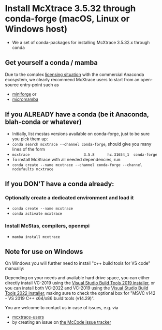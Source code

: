# Install McXtrace 3.5.32 through conda-forge (macOS, Linux or Windows host)

* We a set of conda-packages for installing McXtrace 3.5.32.x through conda

## Get yourself a conda / mamba
Due to the complex [licensing situation](https://discuss.scientific-python.org/t/response-to-anaconda-switch-to-paid-plans/1395) with the commercial Anaconda ecosystem, we clearly recommend McXtrace users to start from an open-source entry-point such as
* [miniforge](https://github.com/conda-forge/miniforge) or
* [micromamba](https://mamba.readthedocs.io/en/latest/user_guide/micromamba.html)

## If you ALREADY have a conda (be it Anaconda, blah-conda or whatever)
* Initially, list mcstas versions available on conda-forge, just to be sure you pick them up:
* ```conda search mcxtrace --channel conda-forge```, should give you many lines of the form
* ```mcxtrace                         3.5.8      hc.31654_1  conda-forge   ```
* To install McStrace with all needed dependencies, run
* ```conda create --name mcxtrace --channel conda-forge --channel nodefaults mcxtrace```

## If you DON'T have a conda already:

### Optionally create a dedicated environment and load it
* ```conda create --name mcxtrace ```
* ```conda activate mcxtrace```

### Install McStas, compilers, openmpi
* ```mamba install mcxtrace```
 
## Note for use on Windows
On Windows you will further need to install "c++ build tools for VS code" manually:

Depending on your needs and available hard drive space, you can either directly install VC-2019 using the [Visual Studio Build Tools 2019 installer](https://aka.ms/vs/16/release/vs_BuildTools.exe), or you can install both VC-2022 and VC-2019 using the [Visual Studio Build Tools 2022 installer](https://aka.ms/vs/17/release/vs_BuildTools.exe), making sure to check the optional box for "MSVC v142 - VS 2019 C++ x64/x86 build tools (v14.29)".

You are welcome to contact us in case of issues, e.g. via
*   [mcxtrace-users](mailto:mcxtrace-users@mcxtrace.org)
* by creating an issue on [the McCode issue tracker](https://github.com/mccode-dev/McCode/issues)

